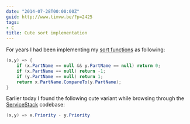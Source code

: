 ```yaml
---
date: "2014-07-28T00:00:00Z"
guid: http://www.timvw.be/?p=2425
tags:
- C
title: Cute sort implementation
---
```

For years I had been implementing my [sort functions](http://msdn.microsoft.com/en-us/library/tfakywbh(v=vs.110).aspx) as following:

```csharp
(x,y) => {  
	if (x.PartName == null && y.PartName == null) return 0;
	if (x.PartName == null) return -1;
	if (y.PartName == null) return 1; 
	return x.PartName.CompareTo(y.PartName);
}
```

Earlier today I found the following cute variant while browsing through the [ServiceStack](https://github.com/ServiceStack/ServiceStack/blob/v3/src/ServiceStack/WebHost.Endpoints/Utils/FilterAttributeCache.cs) codebase:

```csharp
(x,y) => x.Priority - y.Priority  
```